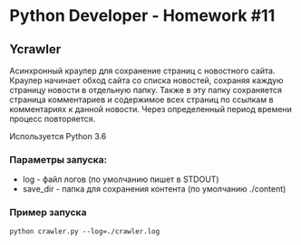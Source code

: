 # Python Developer - Homework #11

## Ycrawler

Асинхронный краулер для сохранение страниц с новостного сайта. Краулер начинает обход сайта со списка новостей, сохраняя каждую страницу новости в отдельную папку.
Также в эту папку сохраняется страница комментариев и содержимое всех страниц по ссылкам в комментариях к данной новости. Через определенный период времени процесс повторяется.

Используется Python 3.6

### Параметры запуска:

* log - файл логов (по умолчанию пишет в STDOUT)
* save_dir - папка для сохранения контента (по умолчанию ./content)

### Пример запуска

    python crawler.py --log=./crawler.log



